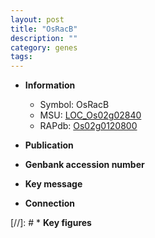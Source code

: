 ```yaml
---
layout: post
title: "OsRacB"
description: ""
category: genes
tags: 
---
```


* **Information**  
    + Symbol: OsRacB  
    + MSU: [LOC_Os02g02840](http://rice.uga.edu/cgi-bin/ORF_infopage.cgi?orf=LOC_Os02g02840)  
    + RAPdb: [Os02g0120800](http://rapdb.dna.affrc.go.jp/viewer/gbrowse_details/irgsp1?name=Os02g0120800)  

* **Publication**  

* **Genbank accession number**  

* **Key message**  

* **Connection**  

[//]: # * **Key figures**  


